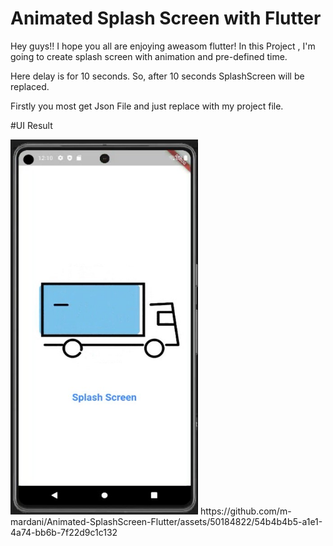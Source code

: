 # Animated Splash Screen with Flutter


Hey guys!! I hope you all are enjoying aweasom flutter! In this Project , I'm going to create splash screen with animation and pre-defined time.

Here delay is for 10 seconds. So, after 10 seconds SplashScreen will be replaced.

Firstly you most get Json File and just replace with my project file.


#UI Result

<p float="left">
<img src="https://github.com/m-mardani/Animated-SplashScreen-Flutter/blob/main/asset/animation/gitfiles/sc1.jpg" width=300 height=600>
<!-- <img src="https://github.com/m-mardani/Animated-SplashScreen-Flutter/blob/main/asset/animation/gitfiles/sc1.jpg" width=300 height=600> -->
https://github.com/m-mardani/Animated-SplashScreen-Flutter/assets/50184822/54b4b4b5-a1e1-4a74-bb6b-7f22d9c1c132


</p>



